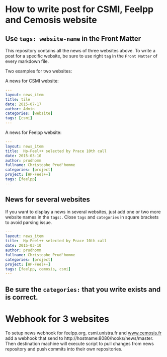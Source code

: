 # How to write post for CSMI, Feelpp and Cemosis website

## Use `tags: website-name` in the Front Matter

This repository contains all the news of three websites above.
To write a post for a specific website, be sure to use right `tag` in the `Front Matter` of every markdown file.

Two examples for two websites:

A news for CSMI website:

```yaml
---
layout: news_item
title: tile
date: 2015-07-17
author: Admin
categories: [website]
tags: [csmi]
---
```

A news for Feelpp website:
```yaml
---
layout: news_item
title:  Hp-Feel++ selected by Prace 10th call
date: 2015-03-10
author: prudhomm
fullname: Christophe Prud'homme
categories: [project]
project: [HP-Feel++]
tags: [feelpp]
---
```

## News for several websites

If you want to display a news in several websites, just add one or two more website names in the `tags:`. Close `tags` and `categories` in square brackets to avoid parsing issue.

```yaml
---
layout: news_item
title:  Hp-Feel++ selected by Prace 10th call
date: 2015-03-10
author: prudhomm
fullname: Christophe Prud'homme
categories: [project]
project: [HP-Feel++]
tags: [feelpp, cemosis, csmi]
---
```

## Be sure the `categories:` that you write exists and is correct.


# Webhook for 3 websites

To setup news webhook for feelpp.org, csmi.unistra.fr and www.cemosis.fr add a webhook that send to http://hostname:8080/hooks/news/master. Then destination machine will execute script to pull changes from news repository and push commits into their own repositories. 

